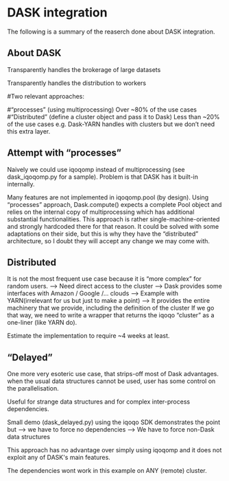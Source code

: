 # DASK integration

The following is a summary of the reaserch done about DASK integration.

## About DASK

Transparently handles the brokerage of large datasets

Transparently handles the distribution to workers 

#Two relevant approaches:

#“processes” (using multiprocessing)
Over ~80% of the use cases
#“Distributed” (define a cluster object and pass it to Dask)
Less than ~20% of the use cases
e.g. Dask-YARN handles with clusters but we don’t need this extra layer.

## Attempt with “processes”

Naively we could use iqoqomp instead of multiprocessing (see dask_iqoqomp.py for a sample).
Problem is that DASK has it built-in internally.

Many features are not implemented in iqoqomp.pool (by design).
Using “processes” approach, Dask.compute() expects a complete Pool object and relies on the internal copy of multiprocessing which has additional substantial functionalities.
This approach is rather single-machine-oriented and strongly hardcoded there for that reason.
It could be solved with some adaptations on their side, but this is why they have the “distributed” architecture, so I doubt they will accept any change we may come with.


## Distributed

It is not the most frequent use case because it is “more complex” for random users.
--> Need direct access to the cluster
        --> Dask provides some interfaces with Amazon / Google /… clouds
        --> Example with YARN(irrelevant for us but just to make a point)
            --> It provides the entire machinery that we provide, including the definition of the cluster
If we go that way, we need to write a wrapper that returns the iqoqo “cluster” as a one-liner (like YARN do).

Estimate the implementation to require ~4 weeks at least.

## “Delayed”

One more very esoteric use case, that strips-off most of Dask advantages.
when the usual data structures cannot be used, user has some control on the parallelisation.

Useful for strange data structures and for complex inter-process dependencies.

Small demo (dask_delayed.py) using the iqoqo SDK demonstrates the point but
    --> we have to force no dependencies
    --> We have to force non-Dask data structures

This approach has no advantage over simply using iqoqomp and it does not exploit any of DASK's main features.

The dependencies wont work in this example on ANY (remote) cluster.
